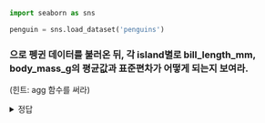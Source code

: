 ```python
import seaborn as sns

penguin = sns.load_dataset('penguins')

```
### 으로 펭귄 데이터를 불러온 뒤, 각 island별로 bill_length_mm, body_mass_g의 평균값과 표준편차가 어떻게 되는지 보여라.


(힌트: agg 함수를 써라)


<details>
<summary>정답</summary>
<div markdown="1">

```python

import seaborn as sns
penguin = sns.load_dataset('penguins')
penguin.groupby('island')['bill_length_mm','body_mass_g'].agg(['mean','std'])

```



</div>
</details>
